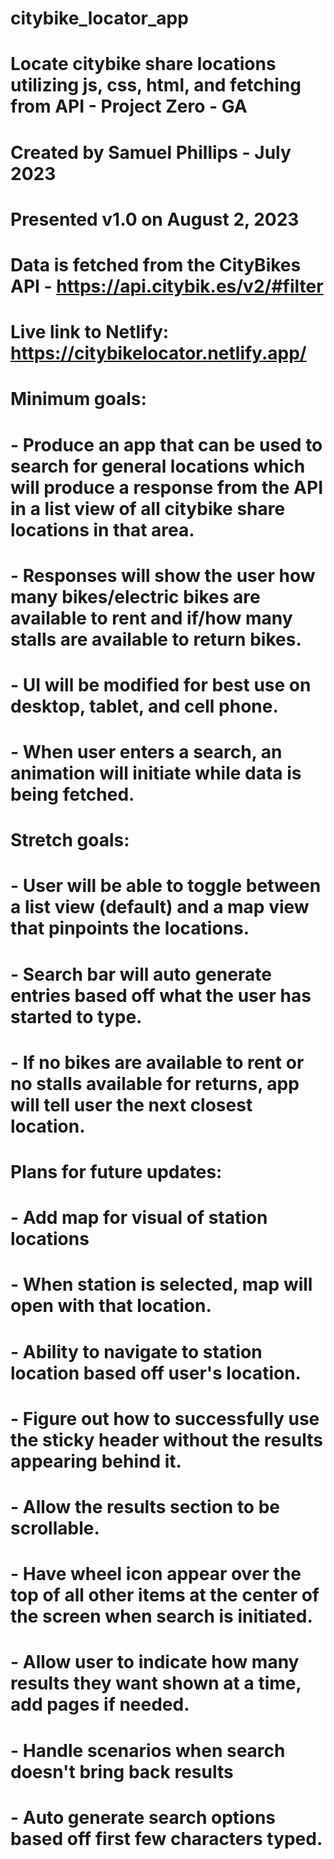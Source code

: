 # citybike_locator_app
# Locate citybike share locations utilizing js, css, html, and fetching from API - Project Zero - GA
# Created by Samuel Phillips - July 2023
# Presented v1.0 on August 2, 2023

# Data is fetched from the CityBikes API - https://api.citybik.es/v2/#filter
# Live link to Netlify: https://citybikelocator.netlify.app/

# Minimum goals:
# - Produce an app that can be used to search for general locations which will produce a response from the API in a list view of all citybike share locations in that area.
# - Responses will show the user how many bikes/electric bikes are available to rent and if/how many stalls are available to return bikes. 
# - UI will be modified for best use on desktop, tablet, and cell phone.
# - When user enters a search, an animation will initiate while data is being fetched.

# Stretch goals:
# - User will be able to toggle between a list view (default) and a map view that pinpoints the locations.
# - Search bar will auto generate entries based off what the user has started to type.
# - If no bikes are available to rent or no stalls available for returns, app will tell user the next closest location.

# Plans for future updates:
# - Add map for visual of station locations
# - When station is selected, map will open with that location.
# - Ability to navigate to station location based off user's location.
# - Figure out how to successfully use the sticky header without the results appearing behind it.
# - Allow the results section to be scrollable.
# - Have wheel icon appear over the top of all other items at the center of the screen when search is initiated.
# - Allow user to indicate how many results they want shown at a time, add pages if needed.
# - Handle scenarios when search doesn't bring back results
# - Auto generate search options based off first few characters typed.
